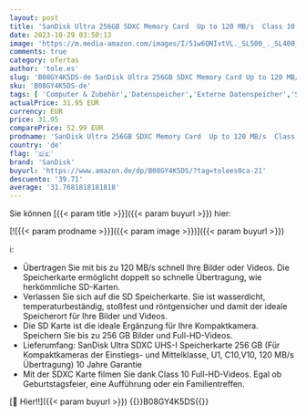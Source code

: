 ```yaml
---
layout: post
title: 'SanDisk Ultra 256GB SDXC Memory Card  Up to 120 MB/s  Class 10  UHS-I  V10'
date: 2023-10-29 03:50:13
image: 'https://m.media-amazon.com/images/I/51w6QNIvtVL._SL500_._SL400_.jpg'
comments: true
category: ofertas
author: 'tole.es'
slug: 'B08GY4K5DS-de SanDisk Ultra 256GB SDXC Memory Card Up to 120 MB/s Class...'
sku: 'B08GY4K5DS-de'
tags: [ 'Computer & Zubehör','Datenspeicher','Externe Datenspeicher','SecureDigital-Cards','Speicherkarten','sandisk','🇩🇪', ]
actualPrice: 31.95 EUR
currency: EUR
price: 31.95
comparePrice: 52.99 EUR
prodname: 'SanDisk Ultra 256GB SDXC Memory Card  Up to 120 MB/s  Class 10  UHS-I  V10'
country: 'de'
flag: '🇩🇪'
brand: 'SanDisk'
buyurl: 'https://www.amazon.de/dp/B08GY4K5DS/?tag=tolees0ca-21'
descuento: '39.71'
average: '31.7681818181818'
---
```


Sie können [{{< param title >}}]({{< param buyurl >}}) hier:

[![{{< param prodname >}}]({{< param image >}})]({{< param buyurl >}})

ℹ️:

- Übertragen Sie mit bis zu 120 MB/s schnell Ihre Bilder oder Videos. Die Speicherkarte ermöglicht doppelt so schnelle Übertragung, wie herkömmliche SD-Karten.
- Verlassen Sie sich auf die SD Speicherkarte. Sie ist wasserdicht, temperaturbeständig, stoßfest und röntgensicher und damit der ideale Speicherort für Ihre Bilder und Videos.
- Die SD Karte ist die ideale Ergänzung für Ihre Kompaktkamera. Speichern Sie bis zu 256 GB Bilder und Full-HD-Videos.
- Lieferumfang: SanDisk Ultra SDXC UHS-I Speicherkarte 256 GB (Für Kompaktkameras der Einstiegs- und Mittelklasse, U1, C10,V10, 120 MB/s Übertragung) 10 Jahre Garantie
- Mit der SDXC Karte filmen Sie dank Class 10 Full-HD-Videos. Egal ob Geburtstagsfeier, eine Aufführung oder ein Familientreffen.

[🛒 Hier!!]({{< param buyurl >}})
{{<world>}}B08GY4K5DS{{</world>}}
